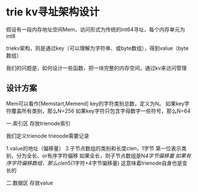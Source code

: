 # trie kv寻址架构设计

假设有一段内存地址空间Mem，访问形式为传统的int64寻址，每个内存单元为int8

triekv架构，则是通过key（可以理解为字符串、或byte数组），得到value（byte数组）

我们的问题是，如何设计一些函数，把一块完整的内存空间，通过kv来访问管理

## 设计方案

Mem可以看作[Memstart,Memend]
key的字符类别总数，定义为N。
如果key字符覆盖所有类别，那么N=256
如果key字符只包含字母数字一些符号，那么N=64

一.索引区
存放trienode索引

我们定义trienode
trienode需要记录

1.value的地址（偏移量）
3.子节点数组的类别和长度clen，1字节
    第一位表示类别，分为全长、or有序字符偏移
        如果全长，则子节点数组是N*4字节偏移量
        如果有序字符偏移数组，那么clen*5(1字符+4字节偏移量)
    这意味着trienode自身也是变长的


二.数据区
存放value
<!-- 假设均分比为N=10

我们把数据区，不断的一分为N，这样可以形成一个满N叉树。
每个node所占据的区域，饱含着所有子内存区域。

nodeheader会存储以下信息
N bit的使用标记

申请

根据申请的value长度，进行logN得到其长度量级

释放逻辑 -->

